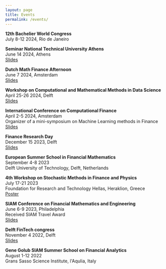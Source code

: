 ```yaml
---
layout: page
title: Events
permalink: /events/
---
```


**12th Bachelier World Congress**\
July 8-12 2024, Rio de Janeiro

**Seminar National Technical University Athens**\
June 14 2024, Athens \
[Slides](documents/Seminar_Athens.pdf)

**Dutch Math Finance Afternoon**\
June 7 2024, Amsterdam \
[Slides](documents/DMFA.pdf)

**Workshop on Computational and Mathematical Methods in Data Science**\
April 25-26 2024, Delft \
[Slides](documents/CoMinDS.pdf)

**International Conference on Computational Finance**\
April 2-5 2024, Amsterdam \
Organizer of a mini-symposium on Machine Learning methods in Finance \
[Slides](documents/ICCF.pdf)

**Finance Research Day**\
December 15 2023, Delft \
[Slides](documents/Finance_Research_Day.pdf)

**European Summer School in Financial Mathematics**\
September 4-8 2023 \
Delft University of Technology, Delft, Netherlands

**4th Workshop on Stochastic Methods in Finance and Physics** \
July 17-21 2023 \
Foundation for Research and Technology Hellas, Heraklion, Greece \
[Poster](documents/SMFP23_Poster.pdf)

**SIAM Conference on Financial Mathematics and Engineering** \
June 6-9 2023, Philadelphia \
Received SIAM Travel Award \
[Slides](documents/SIAM_presentation.pdf)

**Delft FinTech congress** \
November 4 2022, Delft \
[Slides](documents/Presentation_FinTech.pdf)

**Gene Golub SIAM Summer School on Financial Analytics** \
August 1-12 2022 \
Grans Sasso Science Institute, l'Aqulia, Italy
